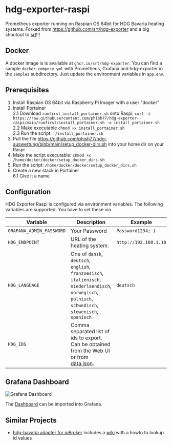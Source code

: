 # hdg-exporter-raspi

Prometheus exporter running on Raspian OS 64bit for HDG Bavaria heating systems. Forked from https://github.com/srt/hdg-exporter and a big shoutout to [srt](https://github.com/srt/hdg-exporter)!!!

## Docker

A docker image is is available at `ghcr.io/srt/hdg-exporter`.
You can find a sample `docker-compose.yml` with Prometheus, Grafana and hdg-exporter in the `samples` subdirectory.
Just update the environment variables in `app.env`.

## Prerequisites
1. Install Raspian OS 64bit via Raspberry Pi Imager with a user "docker"
2. Install Portainer<br>
   2.1 Download `runfirst_install_portainer.sh` onto Raspi: `curl -L https://raw.githubusercontent.com/phish77/hdg-exporter-raspi/main/runfirst/install_portainer.sh -o install_portainer.sh
`<br>
   2.2 Make executable `chmod +x install_portainer.sh`<br>
   2.3 Run the script: `./install_portainer.sh`<br>
3. Pull the file https://github.com/phish77/hdg-auswertung/blob/main/setup_docker-dirs.sh into your home dir on your Raspi
4. Make the script executable: `chmod +x /home/docker/docker/setup_docker_dirs.sh`
5. Run the script: `/home/docker/docker/setup_docker_dirs.sh`
6. Create a new stack in Portainer<br>
   6.1 Give it a name
   


## Configuration

HDG Exporter Raspi is configured via environment variables. The following variables are supported. You have to set these via 

| Variable                  | Description                                                                                                                                              | Example               |
| ------------------------- | -------------------------------------------------------------------------------------------------------------------------------------------------------- | --------------------- |
| `GRAFANA_ADMIN_PASSWORD`  | Your Password                                                                                                                                            | `Password1234;-)`     |
| `HDG_ENDPOINT`            | URL of the heating system.                                                                                                                               | `http://192.168.1.10` |
| `HDG_LANGUAGE`            | One of `dansk`, `deutsch`, `english`, `franzoesisch`, `italienisch`, `niederlaendisch`, `norwegisch`, `polnisch`, `schwedisch`, `slowenisch`, `spanisch` | `deutsch`             |
| `HDG_IDS`                 | Comma separated list of ids to export. Can be obtained from the Web UI or from [data.json](data.json).                                                   |                       |

## Grafana Dashboard

![Grafana Dashboard](grafana/dashboard.png)

The [Dashboard](sample/grafana/provisioning/dashboards/HDG.json) can be imported into Grafana.

## Similar Projects

- [hdg-bavaria adapter for ioBroker](https://github.com/SteMaker/ioBroker.hdg-bavaria) includes a [wiki](https://github.com/SteMaker/ioBroker.hdg-bavaria/wiki) with a howto to lookup id values
